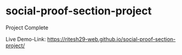 # social-proof-section-project

Project Complete

Live Demo-Link: https://ritesh29-web.github.io/social-proof-section-project/